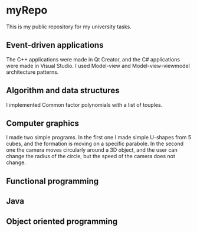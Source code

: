 # myRepo
This is my public repository for my university tasks.

## Event-driven applications
The C++ applications were made in Qt Creator, and the C# applications were made in Visual Studio. I used Model-view and Model-view-viewmodel architecture patterns.

## Algorithm and data structures
I implemented Common factor polynomials with a list of touples.

## Computer graphics
I made two simple programs. In the first one I made simple U-shapes from 5 cubes, and the formation is moving on a specific parabole. In the second one the camera moves circularly around a 3D object, and the user can change the radius of the circle, but the speed of the camera does not change.

## Functional programming

## Java

## Object oriented programming
